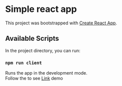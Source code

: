 # Simple react app

This project was bootstrapped with [Create React App](https://github.com/facebook/create-react-app).

## Available Scripts

In the project directory, you can run:

### `npm run client`

Runs the app in the development mode.\
Follow the to see [Link](https://drew11.github.io/lb-trainee-app/) demo
